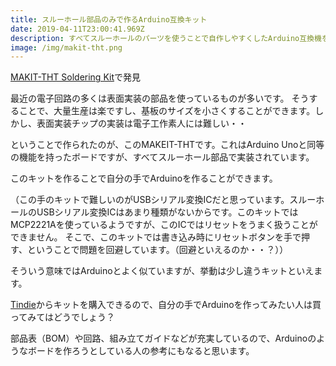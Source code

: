 ```yaml
---
title: スルーホール部品のみで作るArduino互換キット
date: 2019-04-11T23:00:41.969Z
description: すべてスルーホールのパーツを使うことで自作しやすくしたArduino互換機を紹介します
image: /img/makit-tht.png
---
```

[MAKIT-THT Soldering Kit](https://thunkitelectronics.com/products.html?page=MAKIT-THT%20Soldering%20Kit)で発見

最近の電子回路の多くは表面実装の部品を使っているものが多いです。
そうすることで、大量生産は楽ですし、基板のサイズを小さくすることができます。しかし、表面実装チップの実装は電子工作素人には難しい・・

ということで作られたのが、このMAKEIT-THTです。これはArduino Unoと同等の機能を持ったボードですが、すべてスルーホール部品で実装されています。

このキットを作ることで自分の手でArduinoを作ることができます。

（この手のキットで難しいのがUSBシリアル変換ICだと思っています。スルーホールのUSBシリアル変換ICはあまり種類がないからです。このキットではMCP2221Aを使っているようですが、このICではリセットをうまく扱うことができません。
そこで、このキットでは書き込み時にリセットボタンを手で押す、ということで問題を回避しています。（回避といえるのか・・？））

そういう意味ではArduinoとよく似ていますが、挙動は少し違うキットといえます。

[Tindie](https://www.tindie.com/products/cmccaskey/makit-tht-arduino-through-hole-soldering-kit/)からキットを購入できるので、自分の手でArduinoを作ってみたい人は買ってみてはどうでしょう？

部品表（BOM）や回路、組み立てガイドなどが充実しているので、Arduinoのようなボードを作ろうとしている人の参考にもなると思います。
